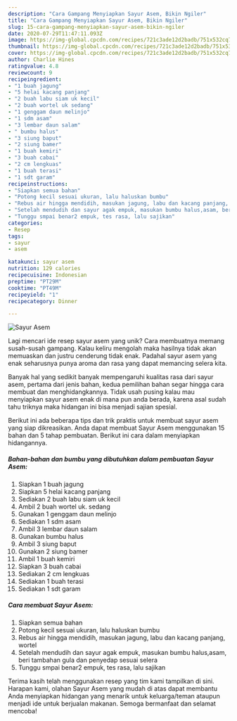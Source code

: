 ```yaml
---
description: "Cara Gampang Menyiapkan Sayur Asem, Bikin Ngiler"
title: "Cara Gampang Menyiapkan Sayur Asem, Bikin Ngiler"
slug: 15-cara-gampang-menyiapkan-sayur-asem-bikin-ngiler
date: 2020-07-29T11:47:11.093Z
image: https://img-global.cpcdn.com/recipes/721c3ade12d2badb/751x532cq70/sayur-asem-foto-resep-utama.jpg
thumbnail: https://img-global.cpcdn.com/recipes/721c3ade12d2badb/751x532cq70/sayur-asem-foto-resep-utama.jpg
cover: https://img-global.cpcdn.com/recipes/721c3ade12d2badb/751x532cq70/sayur-asem-foto-resep-utama.jpg
author: Charlie Hines
ratingvalue: 4.8
reviewcount: 9
recipeingredient:
- "1 buah jagung"
- "5 helai kacang panjang"
- "2 buah labu siam uk kecil"
- "2 buah wortel uk sedang"
- "1 genggam daun melinjo"
- "1 sdm asam"
- "3 lembar daun salam"
- " bumbu halus"
- "3 siung baput"
- "2 siung bamer"
- "1 buah kemiri"
- "3 buah cabai"
- "2 cm lengkuas"
- "1 buah terasi"
- "1 sdt garam"
recipeinstructions:
- "Siapkan semua bahan"
- "Potong kecil sesuai ukuran, lalu haluskan bumbu"
- "Rebus air hingga mendidih, masukan jagung, labu dan kacang panjang, wortel"
- "Setelah mendudih dan sayur agak empuk, masukan bumbu halus,asam, beri tambahan gula dan penyedap sesuai selera"
- "Tunggu smpai benar2 empuk, tes rasa, lalu sajikan"
categories:
- Resep
tags:
- sayur
- asem

katakunci: sayur asem 
nutrition: 129 calories
recipecuisine: Indonesian
preptime: "PT29M"
cooktime: "PT49M"
recipeyield: "1"
recipecategory: Dinner

---
```



![Sayur Asem](https://img-global.cpcdn.com/recipes/721c3ade12d2badb/751x532cq70/sayur-asem-foto-resep-utama.jpg)

Lagi mencari ide resep sayur asem yang unik? Cara membuatnya memang susah-susah gampang. Kalau keliru mengolah maka hasilnya tidak akan memuaskan dan justru cenderung tidak enak. Padahal sayur asem yang enak seharusnya punya aroma dan rasa yang dapat memancing selera kita.



Banyak hal yang sedikit banyak mempengaruhi kualitas rasa dari sayur asem, pertama dari jenis bahan, kedua pemilihan bahan segar hingga cara membuat dan menghidangkannya. Tidak usah pusing kalau mau menyiapkan sayur asem enak di mana pun anda berada, karena asal sudah tahu triknya maka hidangan ini bisa menjadi sajian spesial.


Berikut ini ada beberapa tips dan trik praktis untuk membuat sayur asem yang siap dikreasikan. Anda dapat membuat Sayur Asem menggunakan 15 bahan dan 5 tahap pembuatan. Berikut ini cara dalam menyiapkan hidangannya.

<!--inarticleads1-->

##### Bahan-bahan dan bumbu yang dibutuhkan dalam pembuatan Sayur Asem:

1. Siapkan 1 buah jagung
1. Siapkan 5 helai kacang panjang
1. Sediakan 2 buah labu siam uk kecil
1. Ambil 2 buah wortel uk. sedang
1. Gunakan 1 genggam daun melinjo
1. Sediakan 1 sdm asam
1. Ambil 3 lembar daun salam
1. Gunakan  bumbu halus
1. Ambil 3 siung baput
1. Gunakan 2 siung bamer
1. Ambil 1 buah kemiri
1. Siapkan 3 buah cabai
1. Sediakan 2 cm lengkuas
1. Sediakan 1 buah terasi
1. Sediakan 1 sdt garam




<!--inarticleads2-->

##### Cara membuat Sayur Asem:

1. Siapkan semua bahan
1. Potong kecil sesuai ukuran, lalu haluskan bumbu
1. Rebus air hingga mendidih, masukan jagung, labu dan kacang panjang, wortel
1. Setelah mendudih dan sayur agak empuk, masukan bumbu halus,asam, beri tambahan gula dan penyedap sesuai selera
1. Tunggu smpai benar2 empuk, tes rasa, lalu sajikan




Terima kasih telah menggunakan resep yang tim kami tampilkan di sini. Harapan kami, olahan Sayur Asem yang mudah di atas dapat membantu Anda menyiapkan hidangan yang menarik untuk keluarga/teman ataupun menjadi ide untuk berjualan makanan. Semoga bermanfaat dan selamat mencoba!
